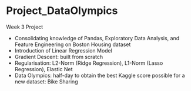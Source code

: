 # Project_DataOlympics
Week 3 Project

- Consolidating knowledge of Pandas, Exploratory Data Analysis, and Feature Engineering on Boston Housing dataset
- Introduction of Linear Regression Model 
- Gradient Descent: built from scratch
- Regularisation: L2-Norm (Ridge Regression), L1-Norm (Lasso Regression), Elastic Net
- Data Olympics: half-day to obtain the best Kaggle score possible for a new dataset: Bike Sharing
